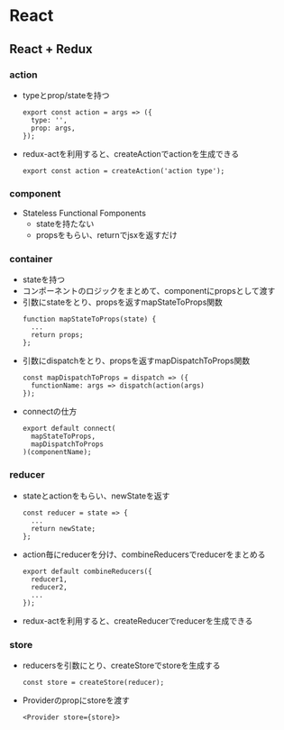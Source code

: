 # React

## React + Redux
### action
- typeとprop/stateを持つ
  ```
  export const action = args => ({
    type: '',
    prop: args,
  });
  ```
- redux-actを利用すると、createActionでactionを生成できる
  ```
  export const action = createAction('action type');
  ```
### component
- Stateless Functional Fomponents
  - stateを持たない
  - propsをもらい、returnでjsxを返すだけ
### container
- stateを持つ
- コンポーネントのロジックをまとめて、componentにpropsとして渡す
- 引数にstateをとり、propsを返すmapStateToProps関数
  ```
  function mapStateToProps(state) {
    ...
    return props;
  };
  ```
- 引数にdispatchをとり、propsを返すmapDispatchToProps関数
  ```
  const mapDispatchToProps = dispatch => ({
    functionName: args => dispatch(action(args)
  });
  ```
- connectの仕方
  ```
  export default connect(
    mapStateToProps,
    mapDispatchToProps
  )(componentName);
  ```
### reducer
- stateとactionをもらい、newStateを返す
  ```
  const reducer = state => {
    ...
    return newState;
  };
  ```
- action毎にreducerを分け、combineReducersでreducerをまとめる
  ```
  export default combineReducers({
    reducer1,
    reducer2,
    ...
  });
  ```
- redux-actを利用すると、createReducerでreducerを生成できる
### store
- reducersを引数にとり、createStoreでstoreを生成する
  ```
  const store = createStore(reducer);
  ```
- Providerのpropにstoreを渡す
  ```
  <Provider store={store}>
  ```
